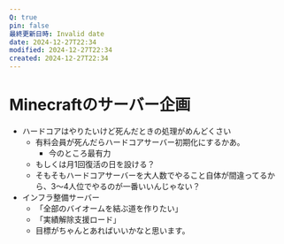```yaml
---
Q: true
pin: false
最終更新日時: Invalid date
date: 2024-12-27T22:34
modified: 2024-12-27T22:34
created: 2024-12-27T22:34
---
```

# Minecraftのサーバー企画

- ハードコアはやりたいけど死んだときの処理がめんどくさい
    - 有料会員が死んだらハードコアサーバー初期化にするかあ。
        - 今のところ最有力
    - もしくは月1回復活の日を設ける？
    - そもそもハードコアサーバーを大人数でやること自体が間違ってるから、3～4人位でやるのが一番いいんじゃない？
- インフラ整備サーバー
    - 「全部のバイオームを結ぶ道を作りたい」
    - 「実績解除支援ロード」
    - 目標がちゃんとあればいいかなと思います。